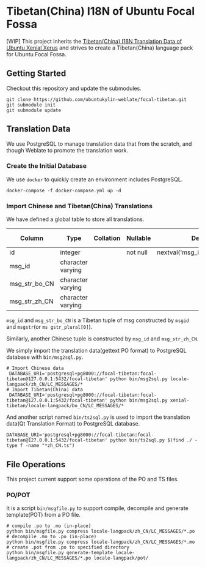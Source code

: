 # Tibetan(China) I18N of Ubuntu Focal Fossa

[WIP] This project inherits the [Tibetan(China) I18N Translation Data of Ubuntu Xenial Xerus] and strives to create a Tibetan(China) language pack for Ubuntu Focal Fossa.

[Tibetan(China) I18N Translation Data of Ubuntu Xenial Xerus]: https://github.com/ubuntuylin-weblate/xenial-tibetan.git

## Getting Started

Checkout this repository and update the submodules.

```shell
git clone https://github.com/ubuntukylin-weblate/focal-tibetan.git
git submodule init
git submodule update
```

## Translation Data

We use PostgreSQL to manage translation data that from the scratch, and though Weblate to promote the translation  work.

### Create the Initial Database

We use `docker` to quickly create an environment includes PostgreSQL.

```shell
docker-compose -f docker-compose.yml up -d
```

### Import Chinese and Tibetan(China) Translations

We have defined a global table to store all translations.

|    Column     |       Type        | Collation | Nullable |             Default             | Storage  | Stats target | Description |
|---------------|-------------------|-----------|----------|---------------------------------|----------|--------------|-------------|
| id            | integer           |           | not null | nextval('msg_id_seq'::regclass) | plain    |              |             |
| msg_id        | character varying |           |          |                                 | extended |              |             |
| msg_str_bo_CN | character varying |           |          |                                 | extended |              |             |
| msg_str_zh_CN | character varying |           |          |                                 | extended |              |             |

`msg_id` and `msg_str_bo_CN` is a Tibetan tuple of msg constructed by `msgid` and `msgstr`(or `ms gstr_plural[0]`).

Similarly, another Chinese tuple is constructed by `msg_id` and `msg_str_zh_CN`.

We simply import the translation data(gettext PO format) to PostgreSQL database with `bin/msg2sql.py`.

```shell
# Import Chinese data
 DATABASE_URI='postgresql+pg8000://focal-tibetan:focal-tibetan@127.0.0.1:5432/focal-tibetan' python bin/msg2sql.py locale-langpack/zh_CN/LC_MESSAGES/*
# Import Tibetan(China) data
 DATABASE_URI='postgresql+pg8000://focal-tibetan:focal-tibetan@127.0.0.1:5432/focal-tibetan' python bin/msg2sql.py xenial-tibetan/locale-langpack/bo_CN/LC_MESSAGES/*
```

And another script named `bin/ts2sql.py` is used to import the translation data(Qt Translation Format) to PostgreSQL database.

```shell
DATABASE_URI='postgresql+pg8000://focal-tibetan:focal-tibetan@127.0.0.1:5432/focal-tibetan' python bin/ts2sql.py $(find ./ -type f -name "*zh_CN.ts")
```

## File Operations

This project current support some operations of the PO and TS files.

### PO/POT

It is a script `bin/msgfile.py` to support compile, decompile and generate template(POT) from a PO file.

```shell
# compile .po to .mo (in-place)
python bin/msgfile.py compress locale-langpack/zh_CN/LC_MESSAGES/*.po
# decompile .mo to .po (in-place)
python bin/msgfile.py compress locale-langpack/zh_CN/LC_MESSAGES/*.mo
# create .pot from .po to specified directory
python bin/msgfile.py generate-template locale-langpack/zh_CN/LC_MESSAGES/*.po locale-langpack/pot/
```
